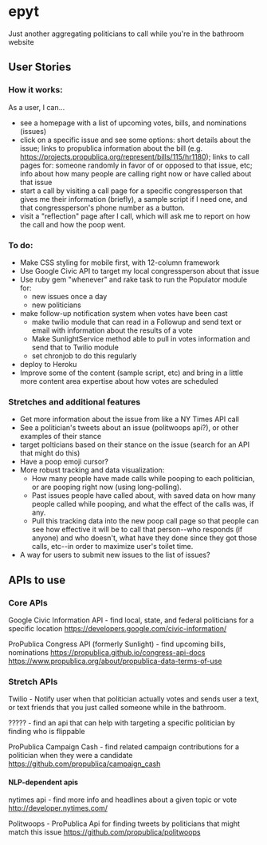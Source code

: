 # epyt
Just another aggregating politicians to call while you're in the bathroom website


## User Stories

### How it works:
As a user, I can...

* see a homepage with a list of upcoming votes, bills, and nominations (issues)
* click on a specific issue and see some options: short details about the issue; links to propublica information about the bill (e.g. https://projects.propublica.org/represent/bills/115/hr1180); links to call pages for: someone randomly in favor of or opposed to that issue, etc; info about how many people are calling right now or have called about that issue
* start a call by visiting a call page for a specific congressperson that gives me their information (briefly), a sample script if I need one, and that congressperson's phone number as a button.
* visit a "reflection" page after I call, which will ask me to report on how the call and how the poop went.

### To do:
* Make CSS styling for mobile first, with 12-column framework
* Use Google Civic API to target my local  congressperson about that issue
* Use ruby gem "whenever" and rake task to run the Populator module for:
  * new issues once a day
  * new politicians
* make follow-up notification system when votes have been cast
  * make twilio module that can read in a Followup and send text or email with information about the results of a vote
  * Make SunlightService method able to pull in votes information and send that to Twilio module
  * set chronjob to do this regularly
* deploy to Heroku
* Improve some of the content (sample script, etc) and bring in a little more content area expertise about how votes are scheduled

### Stretches and additional features
* Get more information about the issue from like a NY Times API call
* See a politician's tweets about an issue (politwoops api?), or other examples of their stance
* target polticians based on their stance on the issue (search for an API that might do this)
* Have a poop emoji cursor?
* More robust tracking and data visualization:
  * How many people have made calls while pooping to each politician, or are pooping right now (using long-polling).
  * Past issues people have called about, with saved data on how many people called while pooping, and what the effect of the calls was, if any.
  * Pull this tracking data into the new poop call page so that people can see how effective it will be to call that person--who responds (if anyone) and who doesn't, what have they done since they got those calls, etc--in order to maximize user's toilet time.
* A way for users to submit new issues to the list of issues?


## APIs to use

### Core APIs

Google Civic Information API - find local, state, and federal politicians for a specific location
https://developers.google.com/civic-information/

ProPublica Congress API (formerly Sunlight) - find upcoming bills, nominations
https://propublica.github.io/congress-api-docs
https://www.propublica.org/about/propublica-data-terms-of-use

### Stretch APIs

Twilio - Notify user when that politician actually votes and sends user a text, or text friends that you just called someone while in the bathroom.

????? - find an api that can help with targeting a specific politician by finding who is flippable

ProPublica Campaign Cash - find related campaign contributions for a politician when they were a candidate
https://github.com/propublica/campaign_cash

#### NLP-dependent apis
nytimes api - find more info and headlines about a given topic or vote
http://developer.nytimes.com/

Politwoops - ProPublica Api for finding tweets by politicians that might match this issue
https://github.com/propublica/politwoops
